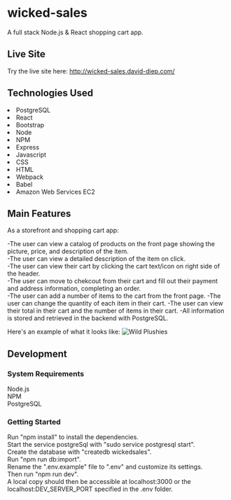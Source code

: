 # wicked-sales
 A full stack Node.js &amp; React shopping cart app.

 ## Live Site
 Try the live site here: http://wicked-sales.david-diep.com/
 
 ## Technologies Used
 <li>PostgreSQL</li>
 <li>React</li>
 <li>Bootstrap</li>
 <li>Node</li>
 <li>NPM</li>
 <li>Express</li>
 <li>Javascript</li>
 <li>CSS</li>
 <li>HTML</li>
 <li>Webpack</li>
 <li>Babel</li>
 <li>Amazon Web Services EC2</li>
 
 ## Main Features
 As a storefront and shopping cart app:  
 
  -The user can view a catalog of products on the front page showing the picture, price, and description of the item.  
  -The user can view a detailed description of the item on click.  
  -The user can view their cart by clicking the cart text/icon on right side of the header.  
  -The user can move to chekcout from their cart and fill out their payment and address information, completing an order.  
  -The user can add a number of items to the cart from the front page.
  -The user can change the quantity of each item in their cart.
  -The user can view their total in their cart and the number of items in their cart.
  -All information is stored and retrieved in the backend with PostgreSQL.  
  
  Here's an example of what it looks like: ![Wild Plushies](https://i.imgur.com/nrZcW0R.png "Wild Plushies") 
 
## Development  
### System Requirements  
 Node.js  
 NPM  
 PostgreSQL
 
 ### Getting Started
 Run "npm install" to install the dependencies.   
 Start the service postgreSql with  "sudo service postgresql start".  
 Create the database with "createdb wickedsales".  
  Run "npm run db:import".  
 Rename the ".env.example" file to ".env" and customize its settings.   
 Then run "npm run dev".   
 A local copy should then be accessible at localhost:3000 or the localhost:DEV_SERVER_PORT specified in the .env folder.  

 
  
 
